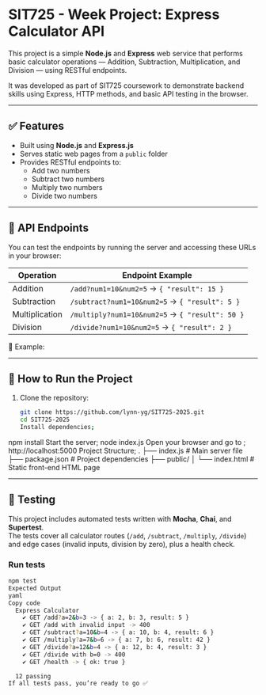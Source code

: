 # SIT725 - Week Project: Express Calculator API

This project is a simple **Node.js** and **Express** web service that performs basic calculator operations — Addition, Subtraction, Multiplication, and Division — using RESTful endpoints.

It was developed as part of SIT725 coursework to demonstrate backend skills using Express, HTTP methods, and basic API testing in the browser.

---

## ✅ Features

- Built using **Node.js** and **Express.js**
- Serves static web pages from a `public` folder
- Provides RESTful endpoints to:
  - Add two numbers
  - Subtract two numbers
  - Multiply two numbers
  - Divide two numbers

---

## 🧪 API Endpoints

You can test the endpoints by running the server and accessing these URLs in your browser:

| Operation     | Endpoint Example |
|---------------|------------------|
| Addition      | `/add?num1=10&num2=5` → `{ "result": 15 }` |
| Subtraction   | `/subtract?num1=10&num2=5` → `{ "result": 5 }` |
| Multiplication| `/multiply?num1=10&num2=5` → `{ "result": 50 }` |
| Division      | `/divide?num1=10&num2=5` → `{ "result": 2 }` |

📌 Example:

---

## 🚀 How to Run the Project

1. Clone the repository:
   ```bash
   git clone https://github.com/lynn-yg/SIT725-2025.git
   cd SIT725-2025
   Install dependencies;
npm install
  Start the server;
node index.js
Open your browser and go to ; 
http://localhost:5000
Project Structure;
.
├── index.js            # Main server file
├── package.json        # Project dependencies
├── public/
│   └── index.html      # Static front-end HTML page

---

## 🧪 Testing

This project includes automated tests written with **Mocha**, **Chai**, and **Supertest**.  
The tests cover all calculator routes (`/add`, `/subtract`, `/multiply`, `/divide`) and edge cases (invalid inputs, division by zero), plus a health check.

### Run tests
```bash
npm test
Expected Output
yaml
Copy code
  Express Calculator
    ✔ GET /add?a=2&b=3 -> { a: 2, b: 3, result: 5 }
    ✔ GET /add with invalid input -> 400
    ✔ GET /subtract?a=10&b=4 -> { a: 10, b: 4, result: 6 }
    ✔ GET /multiply?a=7&b=6 -> { a: 7, b: 6, result: 42 }
    ✔ GET /divide?a=12&b=4 -> { a: 12, b: 4, result: 3 }
    ✔ GET /divide with b=0 -> 400
    ✔ GET /health -> { ok: true }

  12 passing
If all tests pass, you’re ready to go ✅

